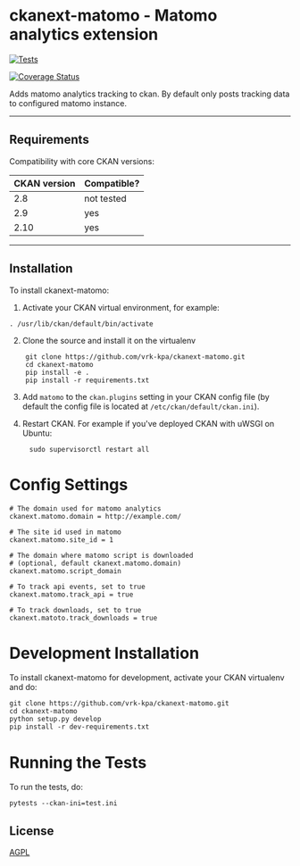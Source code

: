 # ckanext-matomo - Matomo analytics extension


[![Tests](https://github.com/vrk-kpa/ckanext-matomo/actions/workflows/test.yml/badge.svg?branch=main)](https://github.com/vrk-kpa/ckanext-matomo/actions)


[![Coverage Status](https://coveralls.io/repos/github/vrk-kpa/ckanext-matomo/badge.svg?branch=main)](https://coveralls.io/github/vrk-kpa/ckanext-matomo?branch=main)


Adds matomo analytics tracking to ckan. By default only posts tracking data to configured matomo instance.


------------
Requirements
------------

Compatibility with core CKAN versions:

| CKAN version    | Compatible? |
| --------------- |-------------|
| 2.8             | not tested  |
| 2.9             | yes         |
| 2.10            | yes         |

------------
Installation
------------

To install ckanext-matomo:

1. Activate your CKAN virtual environment, for example:

```
. /usr/lib/ckan/default/bin/activate
```

2. Clone the source and install it on the virtualenv

```
    git clone https://github.com/vrk-kpa/ckanext-matomo.git
    cd ckanext-matomo
    pip install -e .
    pip install -r requirements.txt
```

3. Add ``matomo`` to the ``ckan.plugins`` setting in your CKAN
   config file (by default the config file is located at
   ``/etc/ckan/default/ckan.ini``).


4. Restart CKAN. For example if you've deployed CKAN with uWSGI on Ubuntu:

```
     sudo supervisorctl restart all
```

# Config Settings


    # The domain used for matomo analytics
    ckanext.matomo.domain = http://example.com/

    # The site id used in matomo
    ckanext.matomo.site_id = 1

    # The domain where matomo script is downloaded
    # (optional, default ckanext.matomo.domain)
    ckanext.matomo.script_domain

    # To track api events, set to true
    ckanext.matomo.track_api = true

    # To track downloads, set to true
    ckanext.matoto.track_downloads = true


# Development Installation

To install ckanext-matomo for development, activate your CKAN virtualenv and do:

    git clone https://github.com/vrk-kpa/ckanext-matomo.git
    cd ckanext-matomo
    python setup.py develop
    pip install -r dev-requirements.txt


# Running the Tests

To run the tests, do:

    pytests --ckan-ini=test.ini


## License

[AGPL](https://www.gnu.org/licenses/agpl-3.0.en.html)
